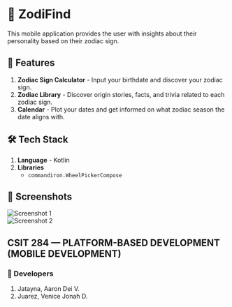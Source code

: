 # 📌 ZodiFind  
This mobile application provides the user with insights about their personality based on their zodiac sign.

## 🚀 Features  
1. **Zodiac Sign Calculator** - Input your birthdate and discover your zodiac sign.  
2. **Zodiac Library** - Discover origin stories, facts, and trivia related to each zodiac sign.  
3. **Calendar** - Plot your dates and get informed on what zodiac season the date aligns with.

## 🛠️ Tech Stack  
1. **Language** - Kotlin  
2. **Libraries**  
   - `commandiron.WheelPickerCompose`

## 📸 Screenshots  
![Screenshot 1](url-to-image)  
![Screenshot 2](url-to-image)

## CSIT 284 — PLATFORM-BASED DEVELOPMENT (MOBILE DEVELOPMENT)

### 🧠 Developers  
1. Jatayna, Aaron Dei V.  
2. Juarez, Venice Jonah D.

